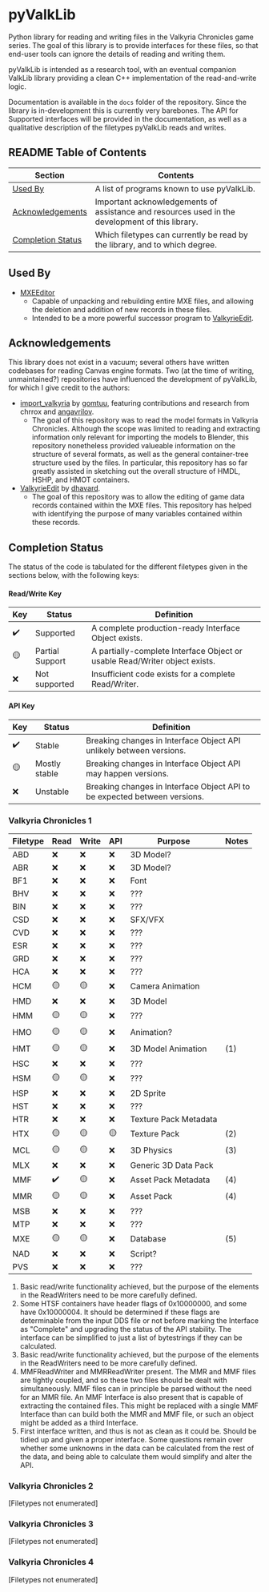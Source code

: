 # pyValkLib
Python library for reading and writing files in the Valkyria Chronicles game series. The goal of this library is to provide interfaces for these files, so that end-user tools can ignore the details of reading and writing them.

pyValkLib is intended as a research tool, with an eventual companion ValkLib library providing a clean C++ implementation of the read-and-write logic.

Documentation is available in the `docs` folder of the repository. Since the library is in-development this is currently very barebones. The API for Supported interfaces will be provided in the documentation, as well as a qualitative description of the filetypes pyValkLib reads and writes.

## README Table of Contents
| Section | Contents |
|---|---|
| [Used By](#used-by) | A list of programs known to use pyValkLib. |
| [Acknowledgements](#acknowledgements) | Important acknowledgements of assistance and resources used in the development of this library. |
| [Completion Status](#completion-status) | Which filetypes can currently be read by the library, and to which degree. |

## Used By
- [MXEEditor](https://github.com/Pherakki/MXEEditor)
    - Capable of unpacking and rebuilding entire MXE files, and allowing the deletion and addition of new records in these files. 
    - Intended to be a more powerful successor program to [ValkyrieEdit](https://github.com/dhavard/ValkyrieEdit).

## Acknowledgements
This library does not exist in a vacuum; several others have written codebases for reading Canvas engine formats. Two (at the time of writing, unmaintained?) repositories have influenced the development of pyValkLib, for which I give credit to the authors:
- [import_valkyria](https://github.com/gomtuu/import_valkyria) by [gomtuu](https://github.com/gomtuu), featuring contributions and research from chrrox and [angavrilov](https://github.com/angavrilov).
    - The goal of this repository was to read the model formats in Valkyria Chronicles. Although the scope was limited to reading and extracting information only relevant for importing the models to Blender, this repository nonetheless provided valueable information on the structure of several formats, as well as the general container-tree structure used by the files. In particular, this repository has so far greatly assisted in sketching out the overall structure of HMDL, HSHP, and HMOT containers.
- [ValkyrieEdit](https://github.com/dhavard/ValkyrieEdit) by [dhavard](https://github.com/dhavard).
    - The goal of this repository was to allow the editing of game data records contained within the MXE files. This repository has helped with identifying the purpose of many variables contained within these records.

## Completion Status
The status of the code is tabulated for the different filetypes given in the sections below, with the following keys:

#### Read/Write Key
| Key | Status | Definition |
| --- | --- | --- |
|✔️| Supported | A complete production-ready Interface Object exists.|
|🟡| Partial Support | A partially-complete Interface Object or usable Read/Writer object exists.|
|❌| Not supported | Insufficient code exists for a complete Read/Writer. |

#### API Key
| Key | Status | Definition |
| --- | --- | --- |
|✔️| Stable | Breaking changes in Interface Object API unlikely between versions.|
|🟡| Mostly stable | Breaking changes in Interface Object API may happen versions.|
|❌| Unstable | Breaking changes in Interface Object API to be expected between versions. |

### Valkyria Chronicles 1

| Filetype | Read | Write | API | Purpose | Notes |
| --- | --- | ---| -- | -- | -- |
| ABD | ❌ | ❌ | ❌ | 3D Model? | |
| ABR | ❌ | ❌ | ❌ | 3D Model? | |
| BF1 | ❌ | ❌ | ❌ | Font | |
| BHV | ❌ | ❌ | ❌ | ??? | |
| BIN | ❌ | ❌ | ❌ | ??? | |
| CSD | ❌ | ❌ | ❌ | SFX/VFX | |
| CVD | ❌ | ❌ | ❌ | ??? | |
| ESR | ❌ | ❌ | ❌ | ??? | |
| GRD | ❌ | ❌ | ❌ | ??? | |
| HCA | ❌ | ❌ | ❌ | ??? | |
| HCM | 🟡 | 🟡 | ❌ | Camera Animation | |
| HMD | ❌ | ❌ | ❌ | 3D Model | |
| HMM | 🟡 | 🟡 | ❌ | ??? | |
| HMO | 🟡 | 🟡 | ❌ | Animation? | |
| HMT | 🟡 | 🟡 | ❌ | 3D Model Animation | (1) |
| HSC | ❌ | ❌ | ❌ | ??? | |
| HSM | 🟡 | 🟡 | ❌ | ??? | |
| HSP | ❌ | ❌ | ❌ | 2D Sprite | |
| HST | ❌ | ❌ | ❌ | ??? | |
| HTR | ❌ | ❌ | ❌ | Texture Pack Metadata | |
| HTX | 🟡 | 🟡 | 🟡 | Texture Pack | (2)|
| MCL | 🟡 | 🟡 | ❌ | 3D Physics | (3)|
| MLX | ❌ | ❌ | ❌ | Generic 3D Data Pack | |
| MMF | ✔️ | 🟡 | ❌ | Asset Pack Metadata | (4) |
| MMR | 🟡 | 🟡 | ❌ | Asset Pack | (4) |
| MSB | ❌ | ❌ | ❌ | ??? | |
| MTP | ❌ | ❌ | ❌ | ??? | |
| MXE | 🟡 | 🟡 | ❌ | Database | (5)|
| NAD | ❌ | ❌ | ❌ | Script? | |
| PVS | ❌ | ❌ | ❌ | ??? | |

1) Basic read/write functionality achieved, but the purpose of the elements in the ReadWriters need to be more carefully defined.
2) Some HTSF containers have header flags of 0x10000000, and some have 0x10000004. It should be determined if these flags are determinable from the input DDS file or not before marking the Interface as "Complete" and upgrading the status of the API stability. The interface can be simplified to just a list of bytestrings if they can be calculated.
3) Basic read/write functionality achieved, but the purpose of the elements in the ReadWriters need to be more carefully defined.
4) MMFReadWriter and MMRReadWriter present. The MMR and MMF files are tightly coupled, and so these two files should be dealt with simultaneously. MMF files can in principle be parsed without the need for an MMR file. An MMF Interface is also present that is capable of extracting the contained files. This might be replaced with a single MMF Interface than can build both the MMR and MMF file, or such an object might be added as a third Interface.
5) First interface written, and thus is not as clean as it could be. Should be tidied up and given a proper interface. Some questions remain over whether some unknowns in the data can be calculated from the rest of the data, and being able to calculate them would simplify and alter the API.

### Valkyria Chronicles 2

[Filetypes not enumerated]

### Valkyria Chronicles 3

[Filetypes not enumerated]

### Valkyria Chronicles 4

[Filetypes not enumerated]
 
